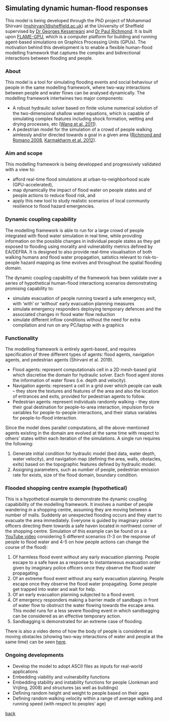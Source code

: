 ## Simulating dynamic human-flood responses

This model is being developed through the PhD project of Mohammad Shirvani (mshirvani1@sheffield.ac.uk) at the University of Sheffield supervised by [Dr Georges Kesserwani](https://www.sheffield.ac.uk/civil/staff/academic/gk) and [Dr Paul Richmond](http://paulrichmond.shef.ac.uk/). It is built upon [FLAME-GPU](http://www.flamegpu.com), which is a computer platform for building and running agent-based simulations on Graphics Processing Units (GPUs). The motivation behind this development is to enable a flexible human-flood modelling framework that captures the complex and bidirectional interactions between flooding and people. 

### About
This model is a tool for simulating flooding events and social behaviour of people in the same modelling framework, where two-way interactions between people and water flows can be analysed dynamically. The modelling framework intertwines two major components: 
* A robust hydraulic solver based on finite volume numerical solution of the two-dimensional shallow water equations, which is capable of simulating complex features including shock formation, wetting and drying processes, etc ([Wang et al. 2011](https://www.tandfonline.com/doi/abs/10.1080/00221686.2011.566248)).
* A pedestrian model for the simulation of a crowd of people walking aimlessly and/or directed towards a goal in a given area ([Richmond and Romano 2008](http://citeseerx.ist.psu.edu/viewdoc/summary?doi=10.1.1.144.734), [Karmakharm et al. 2012](https://diglib.eg.org/handle/10.2312/LocalChapterEvents.TPCG.TPCG12.041-044)).

### Aim and scope
This modelling framework is being developped and progressively validated with a view to: 
* afford real-time flood simulations at urban-to-neighborhood scale (GPU-accelerated),  
* map dynamically the impact of flood water on people states and of people actions to reduce flood risk, and  
* apply this new tool to study realistic scenarios of local community resilience to flood hazard emergencies.   

### Dynamic coupling capability
The modelling framework is able to run for a large crowd of people integrated with flood water simulation in real time, while providing information on the possible changes in individual people states as they get exposed to flooding using morality and vulnerability metrics defined by EA/DEFRA. It is designed to also provide real-time visualisation of both walking humans and flood water propagation, satistics relevant to risk-to-people hazard mapping as time evolves and throughout the spatial flooding domain. 

The dynamic coupling capability of the framework has been validate over a series of hypothetical human-flood interactiong scenarios demonstrating promising capability to:  
* simulate evacuation of people running toward a safe emergency exit, with ‘with’ or ‘without’ early evacuation planning measures
* simulate emergency responders deploying temporary defences and the associated changes in flood water flow reduction
* simulate different inflow conditions without the need for extra compilation and run on any PC/laptop with a graphics

### Functionality 
The modelling framework is entirely agent-based, and requires specification of three different types of agents: flood agents, navigation agents, and pedestrian agents (Shirvani et al. 2019).
- Flood agents: represent computationals cell in a 2D mesh-based grid which discretise the domain for hydraulic solver. Each flood agent stores the information of water flows (i.e. depth and velocity).
- Navigation agents: represent a cell in a grid over which people can walk – they store the textures and features of the area and also the location of entrances and exits, provided for pedestrian agents to follow.
- Pedestrian agents: represent individuals randomly walking  – they store their goal destination for people-to-area interaction, impulsion force variables for people-to-people interactions, and their status variables for people-to-flood interaction.

Since the model does parallel computations, all the above-mentioned agents existing in the domain are evolved at the same time with respect to others’ states within each iteration of the simulations. A single run requires the following: 
1. Generate initial condition for hydraulic model (bed data, water depth, water velocity), and navigation map (defining the area, walls, obstacles, exits) based on the topographic features defined by hydraulic model.
2. Assigning parameters, such as number of people, pedestrian emission rate for exists, size of the flood domain, boundary condition.

### Flooded shopping centre example (hypothetical)  
This is a hypothetical example to demonstrate the dynamic coupling capabibility of the modelling framework. It involves a number of people wandering in a shopping centre, assuming they are moving between a number of malls. Suddenly an unexpected flooding occurs and they start to evacuate the area immediately. Everyone is guided by imaginary police officers directing them towards a safe haven located in northwest corner of the shopping centre. Simulation of this example can be found on a a [YouTube video](https://www.youtube.com/watch?v=NCToADh39dQ) considering 5 different scenarios (1-3 on the response of people to flood water and 4-5 on how people actions can change the course of the flood):
1. Of harmless flood event without any early evacuation planning. People escape to a safe have as a response to instantaneous evacuation order given by imaginary police officers once they observe the flood water propagating. 
2. Of an extreme flood event without any early evacuation planning. People escape once they observe the flood water propagating. Some people get trapped into water and wait for help.
3. Of an early evacuation planning subjected to a flood event. 
4. Of emergency responders making a barrier made of sandbags in front of water flow to obstruct the water flowing towards the escape area. This model runs for a less severe flooding event in which sandbagging can be considered as an effective temporary action. 
5. Sandbagging is demonstrated for an extreme case of flooding. 

There is also a video demo of how the body of people is considered as moving obstacles (showing two-way interactions of water and people at the same time) can be seen [here](https://www.youtube.com/watch?v=qGE5ZNiCLaY).

### Ongoing developments
-	Develop the model to adopt ASCII files as inputs for real-world applications
-	Embedding viability and vulnerability functions
-	Embedding stability and instability functions for people (Jonkman and Vrijling, 2008) and structures (as well as buildings)
-	Defining random height and weight to people based on their ages
-	Defining random walking velocity within a range of average walking and running speed (with respect to peoples’ age)


[back](./)
